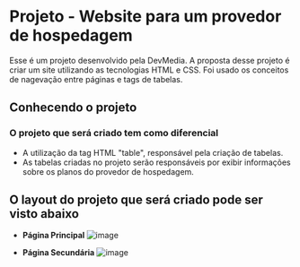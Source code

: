 # Projeto - Website para um provedor de hospedagem
Esse é um projeto desenvolvido pela DevMedia. A proposta desse projeto é criar um site utilizando as tecnologias HTML e CSS. Foi usado os conceitos de nagevação entre páginas e tags de tabelas.

## Conhecendo o projeto
### O projeto que será criado tem como diferencial 
  - A utilização da tag HTML "table", responsável pela criação de tabelas.
  - As tabelas criadas no projeto serão responsáveis por exibir informações sobre os planos do provedor de hospedagem.

## O layout do projeto que será criado pode ser visto abaixo
  - **Página Principal**
![image](https://github.com/Falconxtr/AlfaTech/assets/137830852/73af4603-d633-40c4-a78c-ebb07a824946)

  - **Página Secundária**
![image](https://github.com/Falconxtr/AlfaTech/assets/137830852/9d6ba02b-9dc6-49be-a2a2-a69558879d49)
